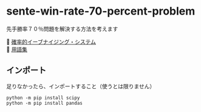 # sente-win-rate-70-percent-problem

先手勝率７０％問題を解決する方法を考えます  

📖 [確率的イーブナイジング・システム](./docs/takahashi_satoshi_system.md)  
📖 [用語集](./docs/terms.md)  


## インポート

足りなかったら、インポートすること（使うとは限りません）  

```
python -m pip install scipy
python -m pip install pandas
```
